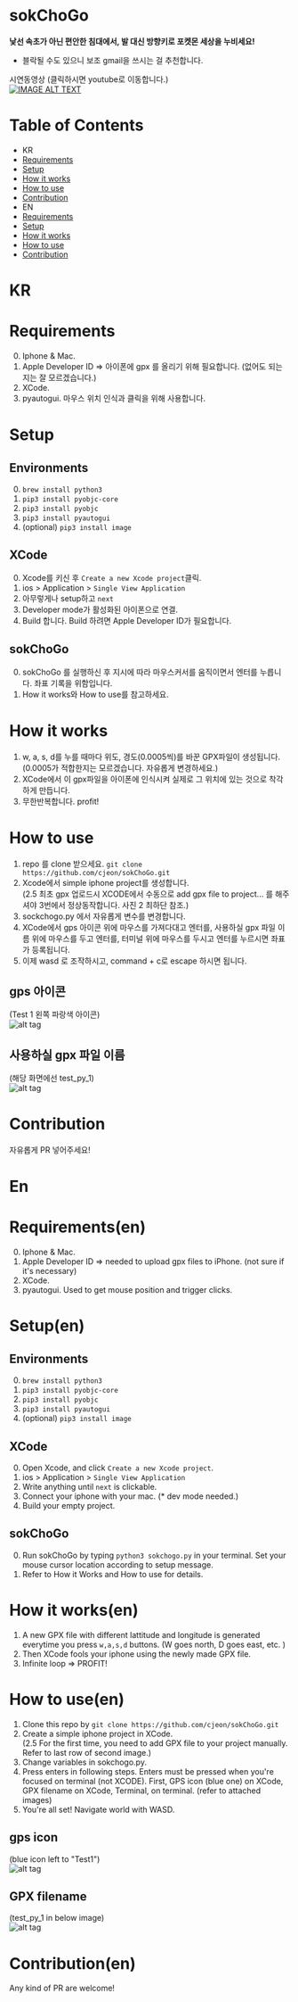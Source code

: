 # sokChoGo
**낯선 속초가 아닌 편안한 침대에서, 발 대신 방향키로 포켓몬 세상을 누비세요!**
* 블락될 수도 있으니 보조 gmail을 쓰시는 걸 추천합니다.

시연동영상 (클릭하시면 youtube로 이동합니다.)  
[![IMAGE ALT TEXT](http://img.youtube.com/vi/NGt5XR5E5wg/0.jpg)](http://www.youtube.com/watch?v=NGt5XR5E5wg "sokChoGo 시연")

# Table of Contents
* KR
* [Requirements](https://github.com/cjeon/sokChoGo#Requirements)
* [Setup](https://github.com/cjeon/sokChoGo#Setup)
* [How it works](https://github.com/cjeon/sokChoGo#how-it-works)
* [How to use](https://github.com/cjeon/sokChoGo#how-to-use)
* [Contribution](https://github.com/cjeon/sokChoGo#Contribution)
* EN
* [Requirements](https://github.com/cjeon/sokChoGo#requirementsen)
* [Setup](https://github.com/cjeon/sokChoGo#setupen)
* [How it works](https://github.com/cjeon/sokChoGo#how-it-worksen)
* [How to use](https://github.com/cjeon/sokChoGo#how-to-useen)
* [Contribution](https://github.com/cjeon/sokChoGo#contributionen)

# KR
# Requirements

0. Iphone & Mac. 
1. Apple Developer ID => 아이폰에 gpx 를 올리기 위해 필요합니다. (없어도 되는지는 잘 모르겠습니다.)
2. XCode.
3. pyautogui. 마우스 위치 인식과 클릭을 위해 사용합니다.  

# Setup

## Environments
0. `brew install python3`
1. `pip3 install pyobjc-core`
2. `pip3 install pyobjc`
3. `pip3 install pyautogui`
4. (optional) `pip3 install image`  

## XCode
0. Xcode를 키신 후 `Create a new Xcode project`클릭.
1. ios > Application > `Single View Application`
2. 아무렇게나 setup하고 `next`
3. Developer mode가 활성화된 아이폰으로 연결.
4. Build 합니다. Build 하려면 Apple Developer ID가 필요합니다.

## sokChoGo
0. sokChoGo 를 실행하신 후 지시에 따라 마우스커서를 움직이면서 엔터를 누릅니다. 좌표 기록을 위함입니다.
1. How it works와 How to use를 참고하세요.

# How it works

1. w, a, s, d를 누를 때마다 위도, 경도(0.0005씩)를 바꾼 GPX파일이 생성됩니다. (0.0005가 적합한지는 모르겠습니다. 자유롭게 변경하세요.)
2. XCode에서 이 gpx파일을 아이폰에 인식시켜 실제로 그 위치에 있는 것으로 착각하게 만듭니다.
3. 무한반복합니다. profit!

# How to use

1. repo 를 clone 받으세요. `git clone https://github.com/cjeon/sokChoGo.git`
2. Xcode에서 simple iphone project를 생성합니다.  
(2.5 최초 gpx 업로드시 XCODE에서 수동으로 add gpx file to project... 를 해주셔야 3번에서 정상동작합니다. 사진 2 최하단 참조.)
3. sockchogo.py 에서 자유롭게 변수를 변경합니다.
4. XCode에서 gps 아이콘 위에 마우스를 가져다대고 엔터를, 사용하실 gpx 파일 이름 위에 마우스를 두고 엔터를, 터미널 위에 마우스를 두시고 엔터를 누르시면 좌표가 등록됩니다.
5. 이제 wasd 로 조작하시고, command + c로 escape 하시면 됩니다.

## gps 아이콘  
(Test 1 왼쪽 파랑색 아이콘)  
![alt tag](http://i.imgur.com/M9h8Lgk.png)


## 사용하실 gpx 파일 이름  
(해당 화면에선 test_py_1)  
![alt tag](http://i.imgur.com/4bSNR8q.png)  

# Contribution
자유롭게 PR 넣어주세요!

# En
# Requirements(en)

0. Iphone & Mac. 
1. Apple Developer ID => needed to upload gpx files to iPhone. (not sure if it's necessary)
2. XCode.
3. pyautogui. Used to get mouse position and trigger clicks.

# Setup(en)

## Environments
0. `brew install python3`
1. `pip3 install pyobjc-core`
2. `pip3 install pyobjc`
3. `pip3 install pyautogui`
4. (optional) `pip3 install image`  

## XCode
0. Open Xcode, and click `Create a new Xcode project`.
1. ios > Application > `Single View Application`
2. Write anything until `next` is clickable.
3. Connect your iphone with your mac. (* dev mode needed.)
4. Build your empty project. 

## sokChoGo
0. Run sokChoGo by typing `python3 sokchogo.py` in your terminal. Set your mouse cursor location according to setup message.
1. Refer to How it Works and How to use for details.

# How it works(en)

1. A new GPX file with different lattitude and longitude is generated everytime you press `w,a,s,d` buttons. (W goes north, D goes east, etc. )
2. Then XCode fools your iphone using the newly made GPX file.
3. Infinite loop => PROFIT!

# How to use(en)

1. Clone this repo by `git clone https://github.com/cjeon/sokChoGo.git`
2. Create a simple iphone project in XCode.  
(2.5 For the first time, you need to add GPX file to your project manually. Refer to last row of second image.)
3. Change variables in sokchogo.py. 
4. Press enters in following steps. Enters must be pressed when you're focused on terminal (not XCODE). First, GPS icon (blue one) on XCode, GPX filename on XCode, Terminal, on terminal. (refer to attached images)
5. You're all set! Navigate world with WASD.

## gps icon 
(blue icon left to "Test1")  
![alt tag](http://i.imgur.com/M9h8Lgk.png)


## GPX filename 
(test_py_1 in below image)  
![alt tag](http://i.imgur.com/4bSNR8q.png)  

# Contribution(en)
Any kind of PR are welcome!
